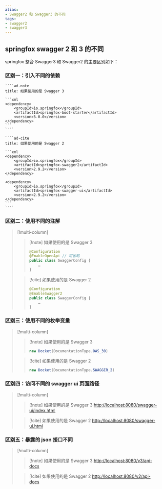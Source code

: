 ```yaml
---
alias: 
- Swagger2 和 Swagger3 的不同
tags: 
- swagger2
- swagger3
---
```


## springfox swagger 2 和 3 的不同

springfox 整合 Swagger3 和 Swagger2 的主要区别如下：

### 区别一：引入不同的依赖

`````col
````ad-note
title: 如果使用的是 Swagger 3

```xml
<dependency>
    <groupId>io.springfox</groupId>
    <artifactId>springfox-boot-starter</artifactId>
    <version>3.0.0</version>
</dependency>
```
````

````ad-cite
title: 如果使用的是 Swagger 2

```xml
<dependency>
    <groupId>io.springfox</groupId>
    <artifactId>springfox-swagger2</artifactId>
    <version>2.9.2</version>
</dependency>

<dependency>
    <groupId>io.springfox</groupId>
    <artifactId>springfox-swagger-ui</artifactId>
    <version>2.9.2</version>
</dependency>
```
````
`````

### 区别二：使用不同的注解

> [!multi-column]
> 
> > [!note] 如果使用的是 Swagger 3
> > 
> > ```java
> > @Configuration
> > @EnableOpenApi // 可省略
> > public class SwaggerConfig {
> >     …
> > }
> 
> > [!cite] 如果使用的是 Swagger 2
> > 
> > ```java
> > @Configuration
> > @EnableSwagger2 
> > public class SwaggerConfig {
> >     …
> > }

### 区别三：使用不同的枚举变量

> [!multi-column]
> 
> > [!note] 如果使用的是 Swagger 3
> > ```java
> > new Docket(DocumentationType.OAS_30)
> > ```
> 
> > [!cite] 如果使用的是 Swagger 2
> > 
> > ```java
> > new Docket(DocumentationType.SWAGGER_2)
> > ```

### 区别四：访问不同的 swagger ui 页面路径

> [!multi-column]
> > [!note] 如果使用的是 Swagger 3
> > [http://localhost:8080/swagger-ui/index.html](http://localhost:8080/swagger-ui/index.html)
>     
> > [!cite] 如果使用的是 Swagger 2
> > [http://localhost:8080/swagger-ui.html](http://localhost:8080/swagger-ui.html)

### 区别五：暴露的 json 接口不同

> [!multi-column]
> > [!note] 如果使用的是 Swagger 3
> > [http://localhost:8080/v3/api-docs](http://localhost:8080/v3/api-docs)
>     
> > [!cite] 如果使用的是 Swagger 2
> > [http://localhost:8080/v2/api-docs](http://localhost:8080/v2/api-docs)




